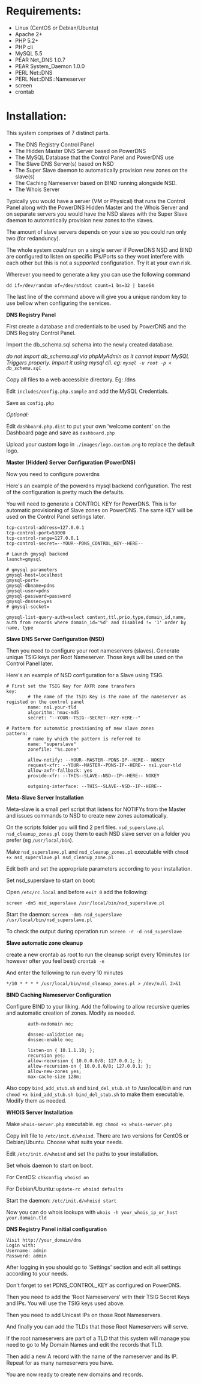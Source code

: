 # Requirements:

* Linux (CentOS or Debian/Ubuntu)
* Apache 2+
* PHP 5.2+
* PHP cli
* MySQL 5.5
* PEAR Net_DNS 1.0.7
* PEAR System_Daemon 1.0.0
* PERL Net::DNS
* PERL Net::DNS::Nameserver
* screen
* crontab

# Installation:

This system comprises of 7 distinct parts.

* The DNS Registry Control Panel
* The Hidden Master DNS Server based on PowerDNS
* The MySQL Database that the Control Panel and PowerDNS use
* The Slave DNS Server(s) based on NSD
* The Super Slave daemon to automatically provision new zones on the slave(s)
* The Caching Nameserver based on BIND running alongside NSD.  
* The Whois Server

Typically you would have a server (VM or Physical) that runs the Control Panel along with the PowerDNS Hidden Master and the Whois Server and on separate servers you would have the NSD slaves with the Super Slave daemon to automatically provision new zones to the slaves.

The amount of slave servers depends on your size so you could run only two (for redanduncy).

The whole system *could* run on a single server if PowerDNS NSD and BIND are configured to listen on specific IPs/Ports so they wont interfere with each other but this is not a *supported* configuration. Try it at your own risk.

Wherever you need to generate a key you can use the following command

`dd if=/dev/random of=/dev/stdout count=1 bs=32 | base64`

The last line of the command above will give you a unique random key to use bellow when configuring the services.

**DNS Registry Panel**

First create a database and credentials to be used by PowerDNS and the DNS Registry Control Panel.

Import the db_schema.sql schema into the newly created database.

*do not import db_schema.sql via phpMyAdmin as it cannot import MySQL Triggers properly. Import it using mysql cli. eg: `mysql -u root -p < db_schema.sql`*

Copy all files to a web accessible directory. Eg: /dns

Edit `includes/config.php.sample` and add the MySQL Credentials.

Save as `config.php`


*Optional:*

Edit `dashboard.php.dist` to put your own 'welcome content' on the Dashboard page and save as `dashboard.php`

Upload your custom logo in `./images/logo.custom.png` to replace the default logo.
 

**Master (Hidden) Server Configuration (PowerDNS)**

Now you need to configure powerdns

Here's an example of the powerdns mysql backend configuration. The rest of the configuration is pretty much the defaults.

You will need to generate a CONTROL KEY for PowerDNS. This is for automatic provisioning of Slave zones on PowerDNS.
The same KEY will be used on the Control Panel settings later.


```
tcp-control-address=127.0.0.1
tcp-control-port=53000
tcp-control-range=127.0.0.1
tcp-control-secret=--YOUR--PDNS_CONTROL_KEY--HERE--

# Launch gmysql backend
launch=gmysql

# gmysql parameters
gmysql-host=localhost
gmysql-port=
gmysql-dbname=pdns
gmysql-user=pdns
gmysql-password=password
gmysql-dnssec=yes
# gmysql-socket=

gmysql-list-query-auth=select content,ttl,prio,type,domain_id,name, auth from records where domain_id='%d' and disabled != '1' order by name, type
```


**Slave DNS Server Configuration (NSD)**

Then you need to configure your root nameservers (slaves).
Generate unique TSIG keys per Root Nameserver. Those keys will be used on the Control Panel later.

Here's an example of NSD configuration for a Slave using TSIG.

```
# First set the TSIG Key for AXFR zone transfers
key:
		# The name of the TSIG Key is the name of the nameserver as registed on the control panel
        name: ns1.your-tld
        algorithm: hmac-md5
        secret: "--YOUR--TSIG--SECRET--KEY-HERE--"

# Pattern for automatic provisioning of new slave zones
pattern:
        # name by which the pattern is referred to
        name: "superslave"
        zonefile: "%s.zone"

        allow-notify: --YOUR--MASTER--PDNS-IP--HERE-- NOKEY
        request-xfr: --YOUR--MASTER--PDNS-IP--HERE-- ns1.your-tld
        allow-axfr-fallback: yes
        provide-xfr: --THIS--SLAVE--NSD--IP--HERE-- NOKEY

        outgoing-interface: --THIS--SLAVE--NSD--IP--HERE--

```

**Meta-Slave Server Installation**

Meta-slave is a small perl script that listens for NOTIFYs from the Master and issues commands to NSD to create new zones automatically.

On the scripts folder you will find 2 perl files. `nsd_superslave.pl nsd_cleanup_zones.pl` copy them to each NSD slave server on a folder you prefer (eg `/usr/local/bin`).

Make `nsd_superslave.pl` and `nsd_cleanup_zones.pl` executable with `chmod +x nsd_superslave.pl nsd_cleanup_zone.pl`

Edit both and set the appropriate parameters according to your installation.

Set nsd_superslave to start on boot:

Open `/etc/rc.local` and before `exit 0` add the following: 

`screen -dmS nsd_superslave /usr/local/bin/nsd_superslave.pl`

Start the daemon: `screen -dmS nsd_superslave /usr/local/bin/nsd_superslave.pl`

To check the output during operation run `screen -r -d nsd_superslave`

**Slave automatic zone cleanup**

create a new crontab as root to run the cleanup script every 10minutes (or however ofter you feel best) `crontab -e`  

And enter the following to run every 10 minutes

`*/10 * * * * /usr/local/bin/nsd_cleanup_zones.pl > /dev/null 2>&1`

**BIND Caching Nameserver Configuration**

Configure BIND to your liking. Add the following to allow recursive queries and automatic creation of zones. Modify as needed.

````
        auth-nxdomain no;

        dnssec-validation no;
        dnssec-enable no;

        listen-on { 10.1.1.10; };
        recursion yes;
        allow-recursion { 10.0.0.0/8; 127.0.0.1; };
        allow-recursion-on { 10.0.0.0/8; 127.0.0.1; };
        allow-new-zones yes;
        max-cache-size 128m;
````

Also copy `bind_add_stub.sh` and `bind_del_stub.sh` to /usr/local/bin and run `chmod +x bind_add_stub.sh bind_del_stub.sh` to make them executable.
Modify them as needed. 

**WHOIS Server Installation**

Make `whois-server.php` executable. eg: `chmod +x whois-server.php`

Copy init file to `/etc/init.d/whoisd`. There are two versions for CentOS or Debian/Ubuntu. Choose what suits your needs.

Edit `/etc/init.d/whoisd` and set the paths to your installation.

Set whois daemon to start on boot. 

For CentOS: `chkconfig whoisd on`

For Debian/Ubuntu: `update-rc whoisd defaults`

Start the daemon: `/etc/init.d/whoisd start`

Now you can do whois lookups with `whois -h your_whois_ip_or_host your.domain.tld`


**DNS Registry Panel initial configuration**

```
Visit http://your_domain/dns
Login with:
Username: admin
Password: admin
```

After logging in you should go to 'Settings' section and edit all settings according to your needs.

Don't forget to set PDNS_CONTROL_KEY as configured on PowerDNS.

Then you need to add the 'Root Nameservers' with their TSIG Secret Keys and IPs.
You will use the TSIG keys used above.

Then you need to add Unicast IPs on those Root Nameservers.

And finally you can add the TLDs that those Root Nameservers will serve.

If the root nameservers are part of a TLD that this system will manage you need to go to My Domain Names and edit the records that TLD.

Then add a new A record with the name of the nameserver and its IP. Repeat for as many nameservers you have.

You are now ready to create new domains and records.